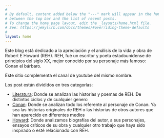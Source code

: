 ```yaml
---
#
# By default, content added below the "---" mark will appear in the home page
# between the top bar and the list of recent posts.
# To change the home page layout, edit the _layouts/home.html file.
# See: https://jekyllrb.com/docs/themes/#overriding-theme-defaults
#
layout: home
---
```

Este blog está dedicado a la apreciación y el análisis de la vida y obra de Robert E Howard (REH).
REH, fué un escritor y poeta estadounidense de principios del siglo XX, mejor conocido por su personaje más famoso: Conan el bárbaro.

Este sitio complementa el canal de youtube del mismo nombre.

Los post están divididos en tres categorías:

* [Literatura](): Donde se analizan las historias y poemas de REH. De distintos ciclos y de cualquier genero
* [Conan](): Donde se analizan todo los referente al personaje de Conan. Ya sea las historias originales de REH o las historias de otros autores que han aparecido en diferentes medios
* [Howard](): Donde analizamos biografías del autor, a sus personajes, ensayos críticos de su obra y cualquier otro trabajo que haya sido inspirado o esté relacionado con REH.
